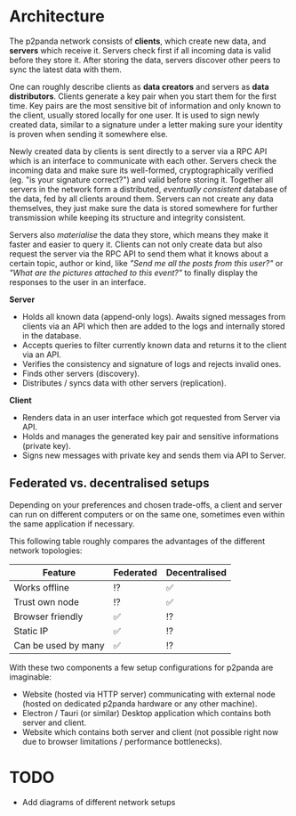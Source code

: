# Architecture

The p2panda network consists of **clients**, which create new data, and **servers** which receive it. Servers check first if all incoming data is valid before they store it. After storing the data, servers discover other peers to sync the latest data with them.

One can roughly describe clients as **data creators** and servers as **data distributors**. Clients generate a key pair when you start them for the first time. Key pairs are the most sensitive bit of information and only known to the client, usually stored locally for one user. It is used to sign newly created data, similar to a signature under a letter making sure your identity is proven when sending it somewhere else.

Newly created data by clients is sent directly to a server via a RPC API which is an interface to communicate with each other. Servers check the incoming data and make sure its well-formed, cryptographically verified (eg. "is your signature correct?") and valid before storing it. Together all servers in the network form a distributed, *eventually consistent* database of the data, fed by all clients around them. Servers can not create any data themselves, they just make sure the data is stored somewhere for further transmission while keeping its structure and integrity consistent.

Servers also *materialise* the data they store, which means they make it faster and easier to query it. Clients can not only create data but also request the server via the RPC API to send them what it knows about a certain topic, author or kind, like *"Send me all the posts from this user?"* or *"What are the pictures attached to this event?"* to finally display the responses to the user in an interface.

**Server**

* Holds all known data (append-only logs). Awaits signed messages from clients via an API which then are added to the logs and internally stored in the database.
* Accepts queries to filter currently known data and returns it to the client via an API.
* Verifies the consistency and signature of logs and rejects invalid ones.
* Finds other servers (discovery).
* Distributes / syncs data with other servers (replication).

**Client**

* Renders data in an user interface which got requested from Server via API.
* Holds and manages the generated key pair and sensitive informations (private key).
* Signs new messages with private key and sends them via API to Server.

## Federated vs. decentralised setups

Depending on your preferences and chosen trade-offs, a client and server can run on different computers or on the same one, sometimes even within the same application if necessary.

This following table roughly compares the advantages of the different network topologies:

| Feature | Federated | Decentralised |
| --- | --- | --- |
| Works offline | :interrobang: | :white_check_mark: |
| Trust own node | :interrobang: | :white_check_mark: |
| Browser friendly | :white_check_mark: | :interrobang: |
| Static IP | :white_check_mark: | :interrobang: |
| Can be used by many | :white_check_mark: | :interrobang: |

With these two components a few setup configurations for p2panda are imaginable:

* Website (hosted via HTTP server) communicating with external node (hosted on dedicated p2panda hardware or any other machine).
* Electron / Tauri (or similar) Desktop application which contains both server and client.
* Website which contains both server and client (not possible right now due to browser limitations / performance bottlenecks).

# TODO

* Add diagrams of different network setups
